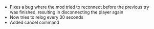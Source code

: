 - Fixes a bug where the mod tried to reconnect before the previous try was finished, resulting in disconnecting the player again
- Now tries to relog every 30 seconds
- Added cancel command